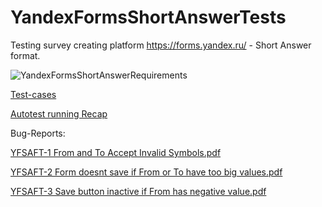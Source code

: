 # YandexFormsShortAnswerTests
Testing survey creating platform https://forms.yandex.ru/ - Short Answer format.

![YandexFormsShortAnswerRequirements](https://user-images.githubusercontent.com/113315852/205401646-6621be20-ba8d-4492-80d6-a2bafbc9757c.png)

[Test-cases](https://github.com/TribalBNS/YandexFormsShortAnswerTests/files/10148001/Test-cases.pdf)

[Autotest running Recap](https://disk.yandex.ru/i/W1cGJfg8B9kycA)

Bug-Reports:

[YFSAFT-1 From and To Accept Invalid Symbols.pdf](https://github.com/TribalBNS/YandexFormsShortAnswerTests/files/10148071/YFSAFT-1.From.and.To.Accept.Invalid.Symbols.pdf)

[YFSAFT-2 Form doesnt save if From or To have too big values.pdf](https://github.com/TribalBNS/YandexFormsShortAnswerTests/files/10148072/YFSAFT-2.Form.doesnt.save.if.From.or.To.have.too.big.values.pdf)

[YFSAFT-3 Save button inactive if From has negative value.pdf](https://github.com/TribalBNS/YandexFormsShortAnswerTests/files/10148073/YFSAFT-3.Save.button.inactive.if.From.has.negative.value.pdf)
